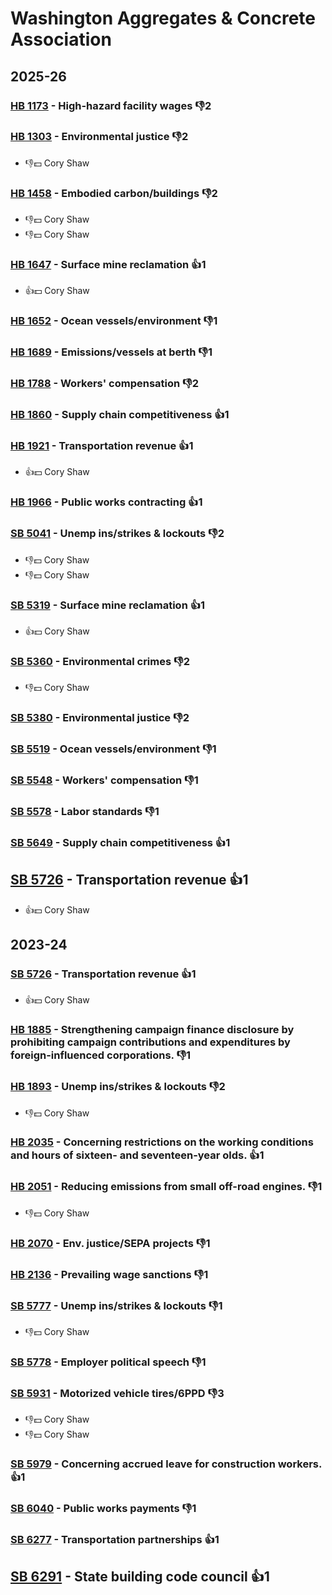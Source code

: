 # Washington Aggregates & Concrete Association
## 2025-26

### [HB 1173](/bill/2025-26/hb/1173/) - High-hazard facility wages  👎2 

### [HB 1303](/bill/2025-26/hb/1303/) - Environmental justice  👎2 
* 👎💵 Cory Shaw

### [HB 1458](/bill/2025-26/hb/1458/) - Embodied carbon/buildings  👎2 
* 👎💵 Cory Shaw
* 👎💵 Cory Shaw

### [HB 1647](/bill/2025-26/hb/1647/) - Surface mine reclamation 👍1  
* 👍💵 Cory Shaw

### [HB 1652](/bill/2025-26/hb/1652/) - Ocean vessels/environment  👎1 

### [HB 1689](/bill/2025-26/hb/1689/) - Emissions/vessels at berth  👎1 

### [HB 1788](/bill/2025-26/hb/1788/) - Workers' compensation  👎2 

### [HB 1860](/bill/2025-26/hb/1860/) - Supply chain competitiveness 👍1  

### [HB 1921](/bill/2025-26/hb/1921/) - Transportation revenue 👍1  
* 👍💵 Cory Shaw

### [HB 1966](/bill/2025-26/hb/1966/) - Public works contracting 👍1  

### [SB 5041](/bill/2025-26/sb/5041/) - Unemp ins/strikes & lockouts  👎2 
* 👎💵 Cory Shaw
* 👎💵 Cory Shaw

### [SB 5319](/bill/2025-26/sb/5319/) - Surface mine reclamation 👍1  
* 👍💵 Cory Shaw

### [SB 5360](/bill/2025-26/sb/5360/) - Environmental crimes  👎2 
* 👎💵 Cory Shaw

### [SB 5380](/bill/2025-26/sb/5380/) - Environmental justice  👎2 

### [SB 5519](/bill/2025-26/sb/5519/) - Ocean vessels/environment  👎1 

### [SB 5548](/bill/2025-26/sb/5548/) - Workers' compensation  👎1 

### [SB 5578](/bill/2025-26/sb/5578/) - Labor standards  👎1 

### [SB 5649](/bill/2025-26/sb/5649/) - Supply chain competitiveness 👍1  

## [SB 5726](/bill/2025-26/sb/5726/) - Transportation revenue 👍1  
* 👍💵 Cory Shaw

## 2023-24

### [SB 5726](/bill/2023-24/sb/5726/) - Transportation revenue 👍1  
* 👍💵 Cory Shaw

### [HB 1885](/bill/2023-24/hb/1885/) - Strengthening campaign finance disclosure by prohibiting campaign contributions and expenditures by foreign-influenced corporations.  👎1 

### [HB 1893](/bill/2023-24/hb/1893/) - Unemp ins/strikes & lockouts  👎2 
* 👎💵 Cory Shaw

### [HB 2035](/bill/2023-24/hb/2035/) - Concerning restrictions on the working conditions and hours of sixteen- and seventeen-year olds. 👍1  

### [HB 2051](/bill/2023-24/hb/2051/) - Reducing emissions from small off-road engines.  👎1 
* 👎💵 Cory Shaw

### [HB 2070](/bill/2023-24/hb/2070/) - Env. justice/SEPA projects  👎1 

### [HB 2136](/bill/2023-24/hb/2136/) - Prevailing wage sanctions  👎1 

### [SB 5777](/bill/2023-24/sb/5777/) - Unemp ins/strikes & lockouts  👎1 
* 👎💵 Cory Shaw

### [SB 5778](/bill/2023-24/sb/5778/) - Employer political speech  👎1 

### [SB 5931](/bill/2023-24/sb/5931/) - Motorized vehicle tires/6PPD  👎3 
* 👎💵 Cory Shaw
* 👎💵 Cory Shaw

### [SB 5979](/bill/2023-24/sb/5979/) - Concerning accrued leave for construction workers. 👍1  

### [SB 6040](/bill/2023-24/sb/6040/) - Public works payments  👎1 

### [SB 6277](/bill/2023-24/sb/6277/) - Transportation partnerships 👍1  

## [SB 6291](/bill/2023-24/sb/6291/) - State building code council 👍1  

